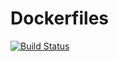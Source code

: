 # Dockerfiles

[![Build Status](https://travis-ci.org/romqin/dockerfiles.svg?branch=master)](https://travis-ci.org/romqin/dockerfiles)


